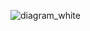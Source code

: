 ![diagram_white](https://github.com/gabrielstoica/roDID-workshop/assets/33158000/5ecf864e-e762-4860-b263-b5b0e81a4e0f)
